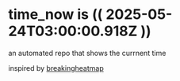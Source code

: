 # time_now is (( 2025-05-24T03:00:00.918Z ))

an automated repo that shows the currnent time

inspired by [breakingheatmap](https://github.com/breakingheatmap/breakingheatmap)